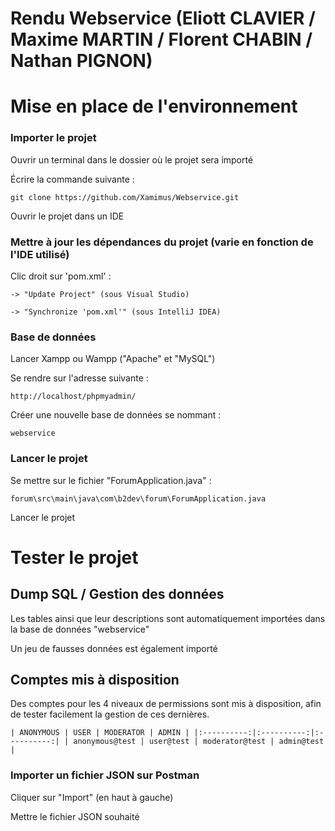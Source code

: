 # Rendu Webservice (Eliott CLAVIER / Maxime MARTIN / Florent CHABIN / Nathan PIGNON)

# Mise en place de l'environnement

### Importer le projet

Ouvrir un terminal dans le dossier où le projet sera importé

Écrire la commande suivante :

`git clone https://github.com/Xamimus/Webservice.git`

Ouvrir le projet dans un IDE


### Mettre à jour les dépendances du projet (varie en fonction de l'IDE utilisé)

Clic droit sur 'pom.xml' :

    -> "Update Project" (sous Visual Studio)

    -> "Synchronize 'pom.xml'" (sous IntelliJ IDEA)


### Base de données

Lancer Xampp ou Wampp ("Apache" et "MySQL")

Se rendre sur l'adresse suivante :

    http://localhost/phpmyadmin/

Créer une nouvelle base de données se nommant :

    webservice


### Lancer le projet

Se mettre sur le fichier "ForumApplication.java" :

    forum\src\main\java\com\b2dev\forum\ForumApplication.java

Lancer le projet

# Tester le projet

## Dump SQL / Gestion des données

Les tables ainsi que leur descriptions sont automatiquement importées dans la base de données "webservice"

Un jeu de fausses données est également importé

## Comptes mis à disposition

Des comptes pour les 4 niveaux de permissions sont mis à disposition, afin de tester facilement la gestion de ces dernières.

 	| ANONYMOUS | USER | MODERATOR | ADMIN | |:----------:|:----------:|:----------:| | anonymous@test | user@test | moderator@test | admin@test |

### Importer un fichier JSON sur Postman

Cliquer sur "Import" (en haut à gauche)

Mettre le fichier JSON souhaité
